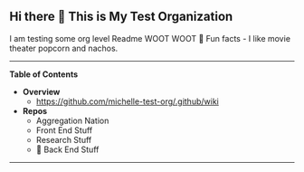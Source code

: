 ## Hi there 👋 This is My Test Organization

I am testing some org level Readme WOOT WOOT
🍿 Fun facts - I like movie theater popcorn and nachos. 

---
**Table of Contents**
* **Overview**
    * https://github.com/michelle-test-org/.github/wiki
* **Repos**
    * Aggregation Nation
    * Front End Stuff
    * Research Stuff
    * 🍑 Back End Stuff 

---
